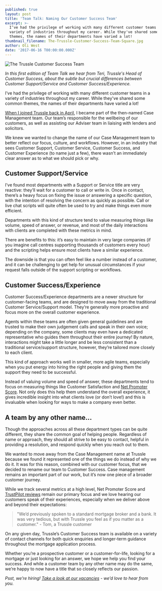 ```yaml
---
published: true
layout: post
title: 'Team Talk: Naming Our Customer Success Team'
excerpt: >-
  I’ve had the privilege of working with many different customer teams in a
  variety of industries throughout my career. While they've shared some common
  themes, the names of their departments have varied a lot!
thumbnail_filename: The-Trussle-Customer-Success-Team-Square.jpg
author: Oli West
date: '2017-06-16 T00:00:00.000Z'
---
```

![The Trussle Customer Success Team]({{site.baseurl}}/images/posts_images/The-Trussle-Customer-Success-Team.jpg)

_In this first edition of Team Talk we hear from Teri, Trussle's Head of Customer Success, about the subtle but crucial differences between Customer Support/Service and Customer Success/Experience._

I’ve had the privilege of working with many different customer teams in a variety of industries throughout my career. While they've shared some common themes, the names of their departments have varied a lot!
 
[When I joined Trussle back in April](https://trussle.com/blog/meet-the-team-teri), I became part of the then-named Case Management team. Our team’s responsible for the wellbeing of our customers, as well as assisting our Adviser team in liaising with lenders and solicitors.
 
We knew we wanted to change the name of our Case Management team to better reflect our focus, culture, and workflows. However, in an industry that sees Customer Support, Customer Service, Customer Success, and Customer Experience (to name just a few), there wasn’t an immediately clear answer as to what we should pick or why.
 
## Customer Support/Service
I’ve found most departments with a Support or Service title are very reactive: they’ll wait for a customer to call or write in. Once in contact, there’s a heavy focus on fixing the issue or answering a specific question, with the intention of resolving the concern as quickly as possible. Call or live chat scripts will quite often be used to try and make things even more efficient.
 
Departments with this kind of structure tend to value measuring things like volume, speed of answer, or revenue, and most of the daily interactions with clients are completed with these metrics in mind.
 
There are benefits to this: it’s easy to maintain in very large companies (if you imagine call centres supporting thousands of customers every hour) and the scripting helps ensure most clients have a similar experience.
 
The downside is that you can often feel like a number instead of a customer, and it can be challenging to get help for unusual circumstances if your request falls outside of the support scripting or workflows.

## Customer Success/Experience
Customer Success/Experience departments are a newer structure for customer-facing teams, and  are designed to move away from the traditional Customer Service/Support model. They’re generally more proactive and focus more on the overall customer experience.
 
Agents within these teams are often given general guidelines and are trusted to make their own judgement calls and speak in their own voice; depending on the company, some clients may even have a dedicated representative who guides them throughout their entire journey! By nature, interactions might take a little longer and be less consistent than a traditional service/support structure, however, they’re tailored more closely to each client.
 
This kind of approach works well in smaller, more agile teams, especially when you put energy into hiring the right people and giving them the support they need to be successful.
 
Instead of valuing volume and speed of answer, these departments tend to focus on measuring things like Customer Satisfaction and [Net Promoter Score](https://www.netpromoter.com/know/). Not only does this help them understand the overall experience, it gives incredible insight into what clients love (or don’t love!) and this is invaluable when looking for ways to make a company even better.

## A team by any other name...
Though the approaches across all these department types can be quite different, they share the common goal of helping people. Regardless of name or approach, they should all strive to be easy to contact, helpful in providing a resolution, and respond quickly when you reach out to them.
 
We wanted to move away from the Case Management name at Trussle because we found it represented one of the things we do instead of why we do it. It was for this reason, combined with our customer focus, that we decided to rename our team to Customer Success. Case management remains an important part of our work, but it’s now one piece of a broader customer journey.
 
While we track several metrics at a high level, Net Promoter Score and [TrustPilot reviews](https://trus.sl/ourclientfeedback) remain our primary focus and we love hearing our customers speak of their experiences, especially when we deliver above and beyond their expectations:
 
> "We’d previously spoken to a standard mortgage broker and a bank. It was very tedious, but with Trussle you feel as if you matter as a customer." - Tom, a Trussle customer
 
On any given day, Trussle’s Customer Success team is available on a variety of contact channels for both quick enquiries and longer-term guidance throughout the mortgage application process.
 
Whether you’re a prospective customer or a customer-for-life, looking for a mortgage or just looking for an answer, we hope we help you find your success. And while a customer team by any other name may do the same, we’re happy to now have a title that so closely reflects our passion.

_Psst, we’re hiring! [Take a look at our vacancies](https://jobs.lever.co/trussle) - we’d love to hear from you._